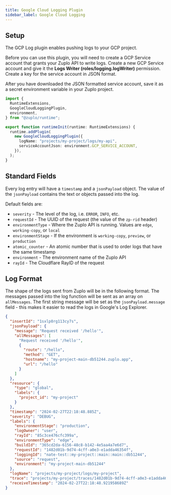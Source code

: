 ```yaml
---
title: Google Cloud Logging Plugin
sidebar_label: Google Cloud Logging
---
```


<EnterpriseFeature name="Custom logging" />

## Setup

The GCP Log plugin enables pushing logs to your GCP project.

Before you can use this plugin, you will need to create a GCP Service account
that grants your Zuplo API to write logs. Create a new GCP Service account and
give it the **Logs Writer (roles/logging.logWriter)** permission. Create a key
for the service account in JSON format.

After you have downloaded the JSON formatted service account, save it as a
secret environment variable in your Zuplo project.

```ts title="modules/zuplo.runtime.ts"
import {
  RuntimeExtensions,
  GoogleCloudLoggingPlugin,
  environment,
} from "@zuplo/runtime";

export function runtimeInit(runtime: RuntimeExtensions) {
  runtime.addPlugin(
    new GoogleCloudLoggingPlugin({
      logName: "projects/my-project/logs/my-api",
      serviceAccountJson: environment.GCP_SERVICE_ACCOUNT,
    }),
  );
}
```

## Standard Fields

Every log entry will have a `timestamp` and a `jsonPayload` object. The value of
the `jsonPayload` contains the text or objects passed into the log.

Default fields are:

- `severity` - The level of the log, i.e. `ERROR`, `INFO`, etc.
- `requestId` - The UUID of the request (the value of the `zp-rid` header)
- `environmentType` - Where the Zuplo API is running. Values are `edge`,
  `working-copy`, or `local`
- `environmentStage` - If the environment is `working-copy`, `preview`, or
  `production`
- `atomic_counter` - An atomic number that is used to order logs that have the
  same timestamp
- `environment` - The environment name of the Zuplo API
- `rayId` - The Cloudflare RayID of the request

## Log Format

The shape of the logs sent from Zuplo will be in the following format. The
messages passed into the log function will be sent as an array on `allMessages`.
The first string message will be set as the `jsonPayload.message` field - this
makes it easier to read the logs in Google's Log Explorer.

```json
{
  "insertId": "1sxlp0rg113cy7s",
  "jsonPayload": {
    "message": "Request received '/hello'",
    "allMessages": [
      "Request received '/hello'",
      {
        "route": "/hello",
        "method": "GET",
        "hostname": "my-project-main-db51244.zuplo.app",
        "url": "/hello"
      }
    ]
  },
  "resource": {
    "type": "global",
    "labels": {
      "project_id": "my-project"
    }
  },
  "timestamp": "2024-02-27T22:18:48.885Z",
  "severity": "DEBUG",
  "labels": {
    "environmentStage": "production",
    "logOwner": "user",
    "rayId": "85c3ce476cfc399a",
    "environmentType": "edge",
    "buildId": "365cd2da-6156-48c8-b142-4e5aa4a7e6d7",
    "requestId": "1482d01b-9d74-4cff-a0e3-e1adda46354f",
    "loggingId": "nate-test::my-project::main::main::db51244",
    "source": "request",
    "environment": "my-project-main-db51244"
  },
  "logName": "projects/my-project/logs/my-project",
  "trace": "projects/my-project/traces/1482d01b-9d74-4cff-a0e3-e1adda46354f",
  "receiveTimestamp": "2024-02-27T22:18:48.921958689Z"
}
```
